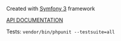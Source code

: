 Created with [Symfony 3](http://symfony.com) framework

[API DOCUMENTATION](http://handy-test.us-east-2.elasticbeanstalk.com/api/doc)

Tests: `vendor/bin/phpunit --testsuite=all`
